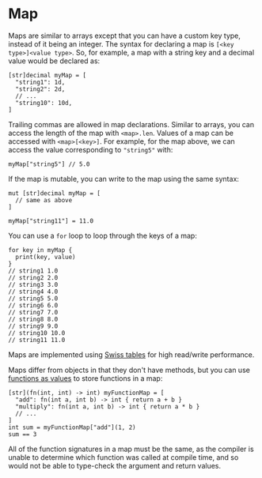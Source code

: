 # Map

Maps are similar to arrays except that you can have a custom key type, instead of it being an integer. The syntax for declaring a map is `[<key type>]<value type>`. So, for example, a map with a string key and a decimal value would be declared as:

```
[str]decimal myMap = [
  "string1": 1d,
  "string2": 2d,
  // ...
  "string10": 10d,
]
```

Trailing commas are allowed in map declarations. Similar to arrays, you can access the length of the map with `<map>.len`. Values of a map can be accessed with `<map>[<key>]`. For example, for the map above, we can access the value corresponding to `"string5"` with:

```
myMap["string5"] // 5.0
```

If the map is mutable, you can write to the map using the same syntax:

```
mut [str]decimal myMap = [
  // same as above
]

myMap["string11"] = 11.0
```

You can use a `for` loop to loop through the keys of a map:

```
for key in myMap {
  print(key, value)
}
// string1 1.0
// string2 2.0
// string3 3.0
// string4 4.0
// string5 5.0
// string6 6.0
// string7 7.0
// string8 8.0
// string9 9.0
// string10 10.0
// string11 11.0
```

Maps are implemented using [Swiss tables](https://abseil.io/about/design/swisstables) for high read/write performance.

Maps differ from objects in that they don't have methods, but you can use [functions as values](../functions#functions-as-values) to store functions in a map:

```
[str](fn(int, int) -> int) myFunctionMap = [
  "add": fn(int a, int b) -> int { return a + b }
  "multiply": fn(int a, int b) -> int { return a * b }
  // ...
]
int sum = myFunctionMap["add"](1, 2)
sum == 3
```

All of the function signatures in a map must be the same, as the compiler is unable to determine which function was called at compile time, and so would not be able to type-check the argument and return values.
